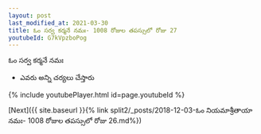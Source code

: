 ```yaml
---
layout: post
last_modified_at: 2021-03-30
title: ఓం సర్వ కర్మనే నమః- 1008 రోజుల తపస్సులో రోజు 27
youtubeId: G7kVpzboPog
---
```

 
 
 ఓం సర్వ కర్మనే నమః  
 
 -  ఎవరు అన్ని చర్యలు చేస్తారు 
 
  
 
  
 
 
 
 
 
 


{% include youtubePlayer.html id=page.youtubeId %}
 
[Next]({{ site.baseurl }}{% link  split2/_posts/2018-12-03-ఓం నియమాశ్రీతాయా నమః- 1008 రోజుల తపస్సులో రోజు 26.md%})
 
